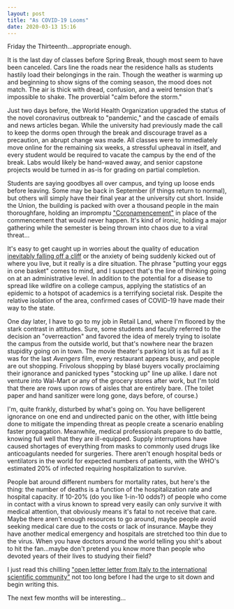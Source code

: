 ```yaml
---
layout: post
title: "As COVID-19 Looms"
date: 2020-03-13 15:16
---
```


Friday the Thirteenth...appropriate enough.

It is the last day of classes before Spring Break, though most seem to have been canceled. Cars line the roads near the residence halls as students hastily load their belongings in the rain. Though the weather is warming up and beginning to show signs of the coming season, the mood does not match. The air is thick with dread, confusion, and a weird tension that's impossible to shake. The proverbial "calm before the storm."

Just two days before, the World Health Organization upgraded the status of the novel coronavirus outbreak to "pandemic," and the cascade of emails and news articles began. While the university had previously made the call to keep the dorms open through the break and discourage travel as a precaution, an abrupt change was made. All classes were to immediately move online for the remaining six weeks, a stressful upheaval in itself, and every student would be required to vacate the campus by the end of the break. Labs would likely be hand-waved away, and senior capstone projects would be turned in as-is for grading on partial completion.<!--more-->

Students are saying goodbyes all over campus, and tying up loose ends before leaving. Some may be back in September (if things return to normal), but others will simply have their final year at the university cut short. Inside the Union, the building is packed with over a thousand people in the main thoroughfare, holding an impromptu ["Coronamencement"](https://bangordailynews.com/2020/03/13/news/bangor/with-coronavirus-closing-campus-early-umaine-seniors-threw-their-own-commencement/) in place of the commencement that would never happen. It's kind of ironic, holding a major gathering while the semester is being thrown into chaos due to a viral threat...

It's easy to get caught up in worries about the quality of education [inevitably falling off a cliff](https://bangordailynews.com/2020/03/14/news/bangor/after-closing-dorms-to-prevent-virus-spread-umaine-has-a-lot-of-work-to-do-to-shift-all-classes-online/) or the anxiety of being suddenly kicked out of where you live, but it really is a dire situation. The phrase "putting your eggs in one basket" comes to mind, and I suspect that's the line of thinking going on at an administrative level. In addition to the potential for a disease to spread like wildfire on a college campus, applying the statistics of an epidemic to a hotspot of academics is a terrifying societal risk. Despite the relative isolation of the area, confirmed cases of COVID-19 have made their way to the state.

One day later, I have to go to my job in Retail Land, where I'm floored by the stark contrast in attitudes. Sure, some students and faculty referred to the decision an "overreaction" and favored the idea of merely trying to isolate the campus from the outside world, but that's nowhere near the brazen stupidity going on in town. The movie theater's parking lot is as full as it was for the last *Avengers* film, every restaurant appears busy, and people are out shopping. Frivolous shopping by blasé buyers vocally proclaiming their ignorance and panicked types "stocking up" line up alike. I dare not venture into Wal-Mart or any of the grocery stores after work, but I'm told that there are rows upon rows of aisles that are entirely bare. (The toilet paper and hand sanitizer were long gone, days before, of course.)

I'm, quite frankly, disturbed by what's going on. You have belligerent ignorance on one end and undirected panic on the other, with little being done to mitigate the impending threat as people create a scenario enabling faster propagation. Meanwhile, medical professionals prepare to do battle, knowing full well that they are ill-equipped. Supply interruptions have caused shortages of everything from masks to commonly used drugs like anticoagulants needed for surgeries. There aren't enough hospital beds or ventilators in the world for expected numbers of patients, with the WHO's estimated 20% of infected requiring hospitalization to survive.

People bat around different numbers for mortality rates, but here's the thing: the number of deaths is a function of the hospitalization rate and hospital capacity. If 10-20% (do you like 1-in-10 odds?) of people who come in contact with a virus known to spread very easily can only survive it with medical attention, that obviously means it's fatal to not receive that care. Maybe there aren't enough resources to go around, maybe people avoid seeking medical care due to the costs or lack of insurance. Maybe they have another medical emergency and hospitals are stretched too thin due to the virus. When you have doctors around the world telling you shit's about to hit the fan...maybe don't pretend you know more than people who devoted years of their lives to studying their field?

I just read this chilling ["open letter letter from Italy to the international scientific community"](https://left.it/2020/03/13/covid_19-open-letter-from-italy-to-the-international-scientific-community/) not too long before I had the urge to sit down and begin writing this.

The next few months will be interesting...
